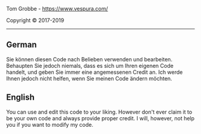 Tom Grobbe - https://www.vespura.com/

Copyright © 2017-2019

----
## German
Sie können diesen Code nach Belieben verwenden und bearbeiten. Behaupten Sie jedoch niemals, dass es sich um Ihren eigenen Code handelt, und geben Sie immer eine angemessenen Credit an.
Ich werde Ihnen jedoch nicht helfen, wenn Sie meinen Code ändern möchten.

## English
You can use and edit this code to your liking. However don't ever claim it to be your own code and always provide proper credit.
I will, however, not help you if you want to modify my code.
